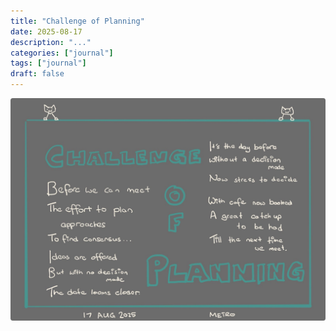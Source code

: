```yaml
---
title: "Challenge of Planning"
date: 2025-08-17
description: "..."
categories: ["journal"]
tags: ["journal"]
draft: false
---
```


![Challenge of Planning](featured.png)